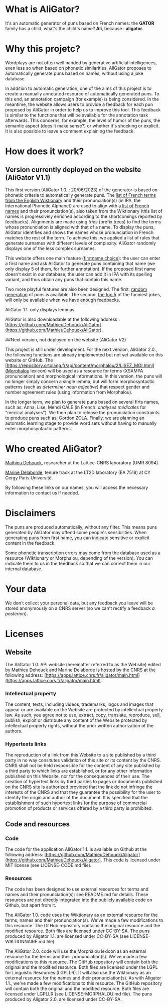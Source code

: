 # What is AliGator?

It's an automatic generator of puns based on French names: the **GATOR** family has a child, what's the child's name? **Ali**, because : **aligator**. 

# Why this projetc?

Wordplays are not often well handed by generative artificial intelligences, even less so when based on phonetic similarities. AliGator proposes to automatically generate puns based on names, without using a joke database. 

In addition to automatic generation, one of the aims of this project is to create a manually annotated resource of automatically generated puns. To this end, an annotation campaign (for example) is being considered. In the meantime, the website allows users to provide a feedback for each pun proposed by AliGator in order to help us to improve this tool. This feedback is similar to the functions that will be available for the annotation task afterwards. This concerns, for example, the level of humor of the puns, the semantic aspect (does it make sense?) or whether it's shocking or explicit. It is also possible to leave a comment explaining the feedback. 

# How does it work?

## Version currently deployed on the website (AliGator V1.1)

This first version (AliGator 1.0. : 20/06/2023) of the generator is based on phonetic criteria to automatically generate puns. The [list of French terms from the English Wiktionary](https://en.wiktionary.org/wiki/Category:French_terms_with_IPA_pronunciation) and their pronunciation(s) (in IPA, the International Phonetic Alphabet) are used to align with a [list of French names](https://en.wiktionary.org/wiki/Category:French_given_names) and their pronunciation(s), also taken from the Wiktionary (this list of names is progressively enriched according to the shortcomings reported by feedbacks). Alignments are made using _tries_ (prefix trees) to find the terms whose pronunciation is aligned with that of a name. To display the puns, AliGator identifies and shows the names whose pronunciation in French matches the rest of the term. To achieve this, we applied a list of rules that generate surnames with different levels of complexity. AliGator randomly displays one of the less complex surnames.

This website offers one main feature ([firstname choice](./prenom.html)): the user can enter a first name and ask AliGator to generate puns containing that name (we only display 5 of them, for further annotation). If the proposed first name doesn't exist in our database, the user can add it in IPA with its spelling variant, and thus obtain any puns that contain this name. 

Two more playful features are also been designed. The first, [random generation](./lea-toire.html)  of puns is available. The second, [the top 5](./top-5.html) of the funniest jokes, will only be available when we have enough feedbacks.

AliGator 1.1. only displays lemmas. 

AliGator is also downloadable at the following address : [https://github.com/MathieuDehouck/AliGator](https://github.com/MathieuDehouck/AliGator).

##Next version, not deployed on the website (AliGator V2)

This project is still under development. For the next version, AliGator 2.0., the following functions are already implemented but not yet available on this website or GitHub. The [https://repository.ortolang.fr/api/content/morphalou/2/LISEZ_MOI.html](Morphalou lexicon) will be used as a resource for terms (XSAMPA pronunciation) and morphological informations. In this version, the puns will no longer simply concern a single lemma, but will form morphosyntactic patterns (such as _determiner_ _noun_ _adjective_) that respect gender and number agreement rules (using information from Morphalou).

In the longer term, we plan to generate puns based on several firts names, such as: Anna, Lise, Mehdi CALE (in French: _analyses médicales_ for "mecical analyses"). We then plan to release the pronunciation constraints to produce puns such as: Gordon ZOLA. Finally, we are planning an automatic learning stage to provide word sets without having to manually enter morphosyntactic patterns.

# Who created AliGator?

[Mathieu Dehouck](https://www.lattice.cnrs.fr/membres/chercheurs-ou-enseignants-chercheurs/mathieu-dehouck/), researcher at the Lattice-CNRS laboratory (UMR 8094).

[Marine Delaborde](https://www.cyu.fr/marine-delaborde), tenure track at the LT2D laboratory (EA 7518) at CY Cergy Paris Université.

By following these links on our names, you will access the necessary information to contact us if needed.

# Disclaimers

The puns are produced automatically, without any filter. This means puns generated by AliGator may offend some people's sensibilities. When generating puns from first name, you can indicate sensitive or explicit content in the feedback.

Some phonetic transcription errors may come from the database used as a resource (Wiktionary or Morphalou, depending of the version). You can indicate them to us in the feedback so that we can correct them in our internal database.

# Your data

We don't collect your personal data, but any feedback you leave will be stored anonymously on a CNRS server (so we can't rectify a feedback _a posteriori_).

# Licenses
## Website

The AliGator 1.0. API website (hereinafter referred to as the Website) edited by Mathieu Dehouck and Marine Delaborde is hosted by the CNRS at the following address: [https://apps.lattice.cnrs.fr/aligator/main.html](https://apps.lattice.cnrs.fr/aligator/main.html).

### Intellectual property

The content, texts, including videos, trademarks, logos and images that appear or are available on the Website are protected by intellectual property law. As such, you agree not to use, extract, copy, translate, reproduce, sell, publish, exploit or distribute any content of the Website protected by intellectual property rights, without the prior written authorization of the authors. 

### Hypertexts links
 
The reproduction of a link from this Website to a site published by a third party in no way consitutes validation of this site or its content by the CNRS. CNRS shall not be held responsible for the content of any site published by a third party to which links are established, or for any other information published on this Website, nor for the consequences of their use. The creation of hypertext links by third parties to pages or documents published on the CNRS site is authorized provided that the link do not infringe the interests of the CNRS and that they guarantee the possibility for the user to identify the origin and author of the document. It is specified that the establishment of such hypertext links for the purpose of commercial promotion of products or services offered by a third party is prohibited. 


## Code and resources

### Code

The code for the application AliGator 1.1. is available on Github at the following address: [https://github.com/MathieuDehouck/Aligator](https://github.com/MathieuDehouck/Aligator). This code is licensed under MIT license (see LICENSE-CODE.md file). 


### Resources 
The code has been designed to use external resources for terms and names and their pronunciation(s): see README.md for details. These resources are not directly integrated into the publicly available code on Github, but apart from it. 

The AliGator 1.0. code uses the Wiktionary as an external resource for the terms, names and their pronunciation(s). We've made a few modifications to this resource. The GitHub repository contains the original resource and the modified resource. Both files are licensed under CC-BY-SA. The puns produced by Aligator 1.1. are licensed under CC-BY-SA (see LICENSE-WIKTIONNAIRE.md file). 

The AliGator 2.0. code will use the Morphalou lexicon as an external resource for the terms and their pronunciation(s). We've made a few modifications to this resource. The GitHub repository will contain both the original and the modified resource. Both files are licensed under the LGPL for Linguistic Resources (LGPLLR). It will also use the Wiktionary as an external resource for the names and their pronunciation(s). As with Aligator 1.1., we've made a few modifications to this resource. The GitHub repository will contain both the original and the modified resource. Both files are licensed under LGPLLR (see LICENSE-MORPHALOU.md file). The puns produced by Aligator 2.0. are licensed under CC-BY-SA.

